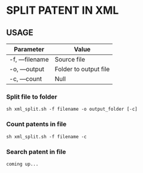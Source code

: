 # SPLIT PATENT IN XML

## USAGE

| Parameter     | Value                 |
| ------------- | --------------------- |
| -f, —filename | Source file           |
| -o, —output   | Folder to output file |
| -c, —count    | Null                  |



### Split file to folder

```shell
sh xml_split.sh -f filename -o output_folder [-c]
```

### Count patents in file

```shell
sh xml_split.sh -f filename -c
```

### Search patent in file

`coming up...`